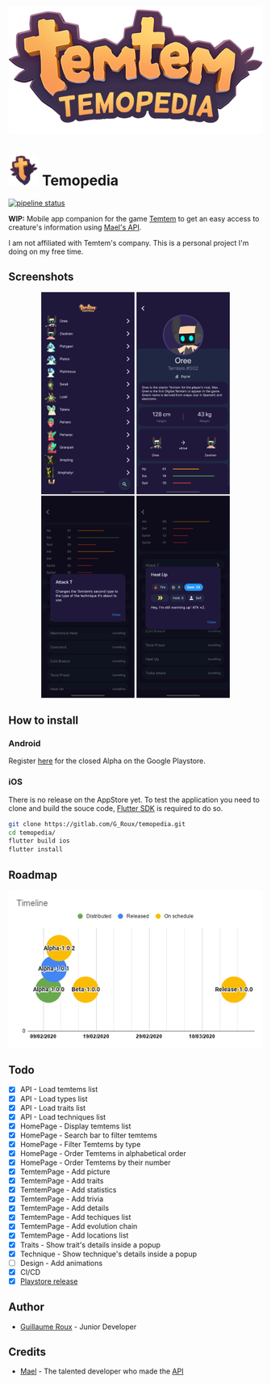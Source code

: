 <div align="center">
    <img src="assets/logo.png">
</div>

# <img src="assets/icon.png" height="60"> Temopedia

[![pipeline status](https://img.shields.io/gitlab/pipeline/G_Roux/temopedia)](https://gitlab.com/G_Roux/temopedia/commits/master)

**WIP:** Mobile app companion for the game [Temtem](https://crema.gg/games/temtem/) to get an easy access to creature's information using [Mael's API](#credits).

I am not affiliated with Temtem's company. This is a personal project I'm doing on my free time.

## Screenshots

<div align="center">
    <img src="flutter_01.png" height="400">
    <img src="flutter_02.png" height="400">
    <img src="flutter_03.png" height="400">
    <img src="flutter_04.png" height="400">
</div>

## How to install

### Android

Register [here](https://forms.gle/SmoXZd9x6LY9qgxZ8) for the closed Alpha on the Google Playstore.

### iOS

There is no release on the AppStore yet.
To test the application you need to clone and build the souce code, [Flutter SDK](https://flutter.dev/) is required to do so.

``` bash
git clone https://gitlab.com/G_Roux/temopedia.git
cd temopedia/
flutter build ios
flutter install
```

## Roadmap

<img src="images/Timeline.png">

## Todo

* [x] API - Load temtems list
* [x] API - Load types list
* [x] API - Load traits list
* [x] API - Load techniques list
* [x] HomePage - Display temtems list
* [x] HomePage - Search bar to filter temtems
* [x] HomePage - Filter Temtems by type
* [x] HomePage - Order Temtems in alphabetical order
* [x] HomePage - Order Temtems by their number
* [x] TemtemPage - Add picture
* [x] TemtemPage - Add traits
* [x] TemtemPage - Add statistics
* [x] TemtemPage - Add trivia
* [x] TemtemPage - Add details
* [x] TemtemPage - Add techiques list
* [x] TemtemPage - Add evolution chain
* [x] TemtemPage - Add locations list
* [x] Traits - Show trait's details inside a popup
* [x] Technique - Show technique's details inside a popup
* [ ] Design - Add animations
* [x] CI/CD
* [x] [Playstore release](#roadmap)

## Author

* [Guillaume Roux](https://gitlab.com/G_Roux) - Junior Developer

## Credits

* [Mael](https://github.com/maael) - The talented developer who made the [API](https://github.com/maael/temtem-api)

